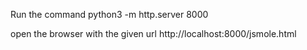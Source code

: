 Run the command
python3 -m http.server 8000


open the browser with the given url
http://localhost:8000/jsmole.html
